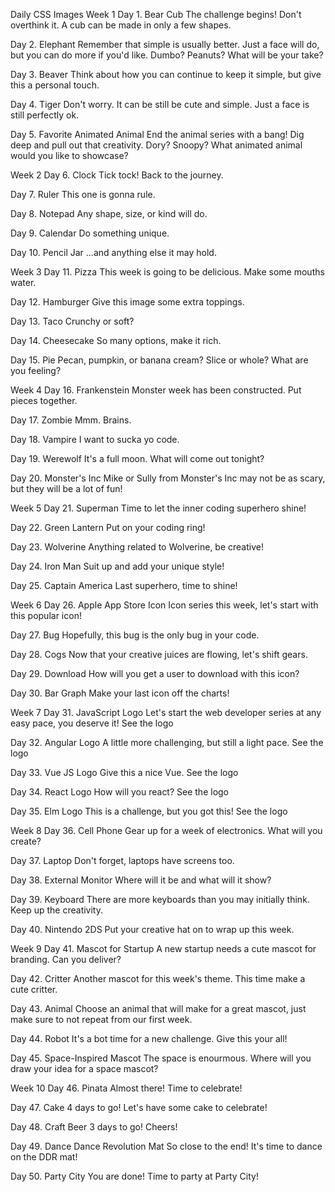 Daily CSS Images
Week 1
Day 1. Bear Cub
The challenge begins! Don't overthink it. A cub can be made in only a few shapes.

Day 2. Elephant
Remember that simple is usually better. Just a face will do, but you can do more if you'd like. Dumbo? Peanuts? What will be your take?

Day 3. Beaver
Think about how you can continue to keep it simple, but give this a personal touch.

Day 4. Tiger
Don't worry. It can be still be cute and simple. Just a face is still perfectly ok.

Day 5. Favorite Animated Animal
End the animal series with a bang! Dig deep and pull out that creativity. Dory? Snoopy? What animated animal would you like to showcase?

Week 2
Day 6. Clock
Tick tock! Back to the journey.

Day 7. Ruler
This one is gonna rule.

Day 8. Notepad
Any shape, size, or kind will do.

Day 9. Calendar
Do something unique.

Day 10. Pencil Jar
...and anything else it may hold.

Week 3
Day 11. Pizza
This week is going to be delicious. Make some mouths water.

Day 12. Hamburger
Give this image some extra toppings.

Day 13. Taco
Crunchy or soft?

Day 14. Cheesecake
So many options, make it rich.

Day 15. Pie
Pecan, pumpkin, or banana cream? Slice or whole? What are you feeling?

Week 4
Day 16. Frankenstein
Monster week has been constructed. Put pieces together.

Day 17. Zombie
Mmm. Brains.

Day 18. Vampire
I want to sucka yo code.

Day 19. Werewolf
It's a full moon. What will come out tonight?

Day 20. Monster's Inc
Mike or Sully from Monster's Inc may not be as scary, but they will be a lot of fun!

Week 5
Day 21. Superman
Time to let the inner coding superhero shine!

Day 22. Green Lantern
Put on your coding ring!

Day 23. Wolverine
Anything related to Wolverine, be creative!

Day 24. Iron Man
Suit up and add your unique style!

Day 25. Captain America
Last superhero, time to shine!

Week 6
Day 26. Apple App Store Icon
Icon series this week, let's start with this popular icon!

Day 27. Bug
Hopefully, this bug is the only bug in your code.

Day 28. Cogs
Now that your creative juices are flowing, let's shift gears.

Day 29. Download
How will you get a user to download with this icon?

Day 30. Bar Graph
Make your last icon off the charts!

Week 7
Day 31. JavaScript Logo
Let's start the web developer series at any easy pace, you deserve it! See the logo

Day 32. Angular Logo
A little more challenging, but still a light pace. See the logo

Day 33. Vue JS Logo
Give this a nice Vue. See the logo

Day 34. React Logo
How will you react? See the logo

Day 35. Elm Logo
This is a challenge, but you got this! See the logo

Week 8
Day 36. Cell Phone
Gear up for a week of electronics. What will you create?

Day 37. Laptop
Don't forget, laptops have screens too.

Day 38. External Monitor
Where will it be and what will it show?

Day 39. Keyboard
There are more keyboards than you may initially think. Keep up the creativity.

Day 40. Nintendo 2DS
Put your creative hat on to wrap up this week.

Week 9
Day 41. Mascot for Startup
A new startup needs a cute mascot for branding. Can you deliver?

Day 42. Critter
Another mascot for this week's theme. This time make a cute critter.

Day 43. Animal
Choose an animal that will make for a great mascot, just make sure to not repeat from our first week.

Day 44. Robot
It's a bot time for a new challenge. Give this your all!

Day 45. Space-Inspired Mascot
The space is enourmous. Where will you draw your idea for a space mascot?

Week 10
Day 46. Pinata
Almost there! Time to celebrate!

Day 47. Cake
4 days to go! Let's have some cake to celebrate!

Day 48. Craft Beer
3 days to go! Cheers!

Day 49. Dance Dance Revolution Mat
So close to the end! It's time to dance on the DDR mat!

Day 50. Party City
You are done! Time to party at Party City!

